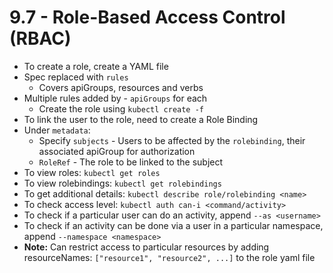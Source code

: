 # 9.7 - Role-Based Access Control (RBAC)

- To create a role, create a YAML file
- Spec replaced with `rules`
  - Covers apiGroups, resources and verbs
- Multiple rules added by - `apiGroups` for each
  - Create the role using `kubectl create -f`
- To link the user to the role, need to create a Role Binding
- Under `metadata`:
  - Specify `subjects` - Users to be affected by the `rolebinding`, their associated
apiGroup for authorization
  - `RoleRef` - The role to be linked to the subject
- To view roles: `kubectl get roles`
- To view rolebindings: `kubectl get rolebindings`
- To get additional details: `kubectl describe role/rolebinding <name>`
- To check access level: `kubectl auth can-i <command/activity>`
- To check if a particular user can do an activity, append `--as <username>`
- To check if an activity can be done via a user in a particular namespace, append
`--namespace <namespace>`
- **Note:** Can restrict access to particular resources by adding resourceNames:
`["resource1", "resource2", ...]` to the role yaml file
